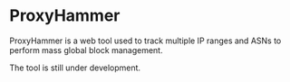 # ProxyHammer

ProxyHammer is a web tool used to track multiple IP ranges and ASNs to perform mass global block management.

The tool is still under development.